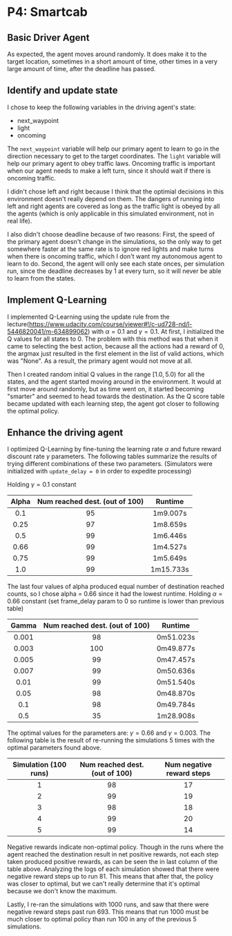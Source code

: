 
# P4: Smartcab

## Basic Driver Agent

As expected, the agent moves around randomly. It does make it to the target location, sometimes in a short amount of time, other times in a very large amount of time, after the deadline has passed.

## Identify and update state

I chose to keep the following variables in the driving agent's state:

- next_waypoint
- light
- oncoming

The `next_waypoint` variable will help our primary agent to learn to go in the direction necessary to get to the target coordinates. The `light` variable will help our primary agent to obey traffic laws. Oncoming traffic is important when our agent needs to make a left turn, since it should wait if there is oncoming traffic.

I didn't chose left and right because I think that the optimial decisions in this environment doesn't really depend on them. The dangers of running into left and right agents are covered as long as the traffic light is obeyed by all the agents (which is only applicable in this simulated environment, not in real life).

I also didn't choose deadline because of two reasons: First, the speed of the primary agent doesn't change in the simulations, so the only way to get somewhere faster at the same rate is to ignore red lights and make turns when there is oncoming traffic, which I don't want my autonomous agent to learn to do. Second, the agent will only see each state onces, per simulation run, since the deadline decreases by 1 at every turn, so it will never be able to learn from the states.


## Implement Q-Learning

I implemented Q-Learning using the update rule from the lecture(https://www.udacity.com/course/viewer#!/c-ud728-nd/l-5446820041/m-634899062) with $\alpha = 0.1$ and $\gamma = 0.1$. At first, I initialized the Q values for all states to 0. The problem with this method was that when it came to selecting the best action, because all the actions had a reward of 0, the argmax just resulted in the first element in the list of valid actions, which was "None". As a result, the primary agent would not move at all.

Then I created random initial Q values in the range $[1.0, 5.0)$ for all the states, and the agent started moving around in the environment. It would at first move around randomly, but as time went on, it started becoming "smarter" and seemed to head towards the destination. As the Q score table became updated with each learning step, the agent got closer to following the optimal policy.


## Enhance the driving agent

I optimized Q-Learning by fine-tuning the learning rate $\alpha$ and future reward discount rate $\gamma$ parameters. The following tables summarize the results of trying different combinations of these two parameters. (Simulators were initialized with `update_delay = 0` in order to expedite processing)

Holding $\gamma = 0.1$ constant

| Alpha | Num reached dest. (out of 100) | Runtime   |
|:-----:|:------------------------------:|:---------:|
| 0.1   | 95                             | 1m9.007s  |
| 0.25  | 97                             | 1m8.659s  |
| 0.5   | 99                             | 1m6.446s  |
| 0.66  | 99                             | 1m4.527s  |
| 0.75  | 99                             | 1m5.649s  |
| 1.0   | 99                             | 1m15.733s |

The last four values of alpha produced equal number of destination reached counts, so I chose alpha = 0.66 since it had the lowest runtime.
Holding $\alpha = 0.66$ constant (set frame_delay param to 0 so runtime is lower than previous table)

| Gamma | Num reached dest. (out of 100) | Runtime   |
|:-----:|:------------------------------:|:---------:|
| 0.001 | 98                             | 0m51.023s |
| 0.003 | 100                            | 0m49.877s |
| 0.005 | 99                             | 0m47.457s |
| 0.007 | 99                             | 0m50.636s |
| 0.01  | 99                             | 0m51.540s |
| 0.05  | 98                             | 0m48.870s |
| 0.1   | 98                             | 0m49.784s |
| 0.5   | 35                             | 1m28.908s |

The optimal values for the parameters are: $\gamma = 0.66$ and $\gamma = 0.003$.
The following table is the result of re-running the simulations 5 times with the optimal parameters found above.

| Simulation (100 runs) | Num reached dest. (out of 100) | Num negative reward steps |
|:---------------------:|:------------------------------:|:-------------------------:|
| 1   | 98                             | 17 |
| 2   | 99                             | 19 |
| 3   | 98                             | 18 |
| 4   | 99                             | 20 |
| 5   | 99                             | 14 |

Negative rewards indicate non-optimal policy. Though in the runs where the agent reached the destination result in net positive rewards, not each step taken produced positive rewards, as can be seen the in last column of the table above. Analyzing the logs of each simulation showed that there were negative reward steps up to run 81. This means that after that, the policy was closer to optimal, but we can't really determine that it's optimal because we don't know the maximum.

Lastly, I re-ran the simulations with 1000 runs, and saw that there were negative reward steps past run 693. This means that run 1000 must be much closer to optimal policy than run 100 in any of the previous 5 simulations.
